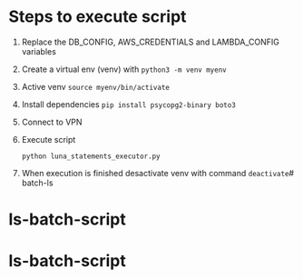 # Steps to execute script

1. Replace the DB_CONFIG, AWS_CREDENTIALS and LAMBDA_CONFIG variables
2. Create a virtual env (venv) with 
    `
    python3 -m venv myenv
    `
3. Active venv
    `
    source myenv/bin/activate
    `
4. Install dependencies 
    `
    pip install psycopg2-binary boto3
    `
5. Connect to VPN
6. Execute script 

    `
    python luna_statements_executor.py
    `

7. When  execution is finished desactivate venv with command
    `
    deactivate
    `# batch-ls
# ls-batch-script
# ls-batch-script
